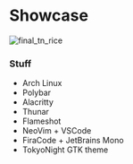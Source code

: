 # Showcase

![final_tn_rice](https://user-images.githubusercontent.com/78542800/161536414-4665886f-cc21-4b51-8f7c-9d46bb8f2a55.png)

### Stuff
- Arch Linux
- Polybar
- Alacritty
- Thunar
- Flameshot
- NeoVim + VSCode
- FiraCode + JetBrains Mono
- TokyoNight GTK theme

